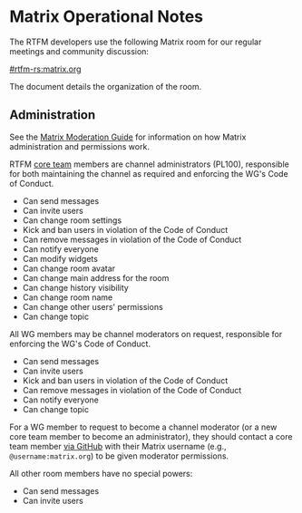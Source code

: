 # Matrix Operational Notes

The RTFM developers use the following Matrix room for our regular
meetings and community discussion:

[#rtfm-rs:matrix.org](https://matrix.to/#/!yafYEipFNsXDdwiHMT:matrix.org)

The document details the organization of the room.

## Administration

See the [Matrix Moderation Guide](https://matrix.org/docs/guides/moderation)
for information on how Matrix administration and permissions work.

RTFM [core team](https://github.com/orgs/rtfm-rs/teams/devs) members are
channel administrators (PL100), responsible for both maintaining the channel as
required and enforcing the WG's Code of Conduct.

* Can send messages
* Can invite users
* Can change room settings
* Kick and ban users in violation of the Code of Conduct
* Can remove messages in violation of the Code of Conduct
* Can notify everyone
* Can modify widgets
* Can change room avatar
* Can change main address for the room
* Can change history visibility
* Can change room name
* Can change other users' permissions
* Can change topic

All WG members may be channel moderators on request, responsible for enforcing
the WG's Code of Conduct.

* Can send messages
* Can invite users
* Kick and ban users in violation of the Code of Conduct
* Can remove messages in violation of the Code of Conduct
* Can notify everyone
* Can change topic

For a WG member to request to become a channel moderator (or a new core team
member to become an administrator), they should contact a core team member
[via GitHub](https://github.com/orgs/rtfm-rs/teams/devs) with their
Matrix username (e.g., `@username:matrix.org`) to be given moderator
permissions.

All other room members have no special powers:

* Can send messages
* Can invite users

